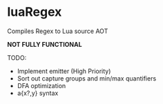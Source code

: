 # luaRegex
Compiles Regex to Lua source AOT

**NOT FULLY FUNCTIONAL**

TODO:
- Implement emitter (High Priority)
- Sort out capture groups and min/max quantifiers
- DFA optimization
- a{x?,y} syntax
